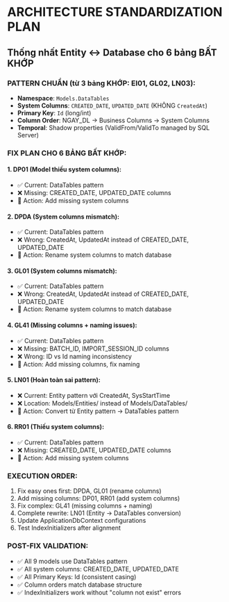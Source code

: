 # ARCHITECTURE STANDARDIZATION PLAN
## Thống nhất Entity ↔ Database cho 6 bảng BẤT KHỚP

### PATTERN CHUẨN (từ 3 bảng KHỚP: EI01, GL02, LN03):
- **Namespace**: `Models.DataTables` 
- **System Columns**: `CREATED_DATE`, `UPDATED_DATE` (KHÔNG `CreatedAt`)
- **Primary Key**: `Id` (long/int)
- **Column Order**: NGAY_DL → Business Columns → System Columns
- **Temporal**: Shadow properties (ValidFrom/ValidTo managed by SQL Server)

### FIX PLAN CHO 6 BẢNG BẤT KHỚP:

#### 1. DP01 (Model thiếu system columns):
- ✅ Current: DataTables pattern 
- ❌ Missing: CREATED_DATE, UPDATED_DATE columns
- 🔧 Action: Add missing system columns

#### 2. DPDA (System columns mismatch):  
- ✅ Current: DataTables pattern
- ❌ Wrong: CreatedAt, UpdatedAt instead of CREATED_DATE, UPDATED_DATE
- 🔧 Action: Rename system columns to match database

#### 3. GL01 (System columns mismatch):
- ✅ Current: DataTables pattern
- ❌ Wrong: CreatedAt, UpdatedAt instead of CREATED_DATE, UPDATED_DATE  
- 🔧 Action: Rename system columns to match database

#### 4. GL41 (Missing columns + naming issues):
- ✅ Current: DataTables pattern
- ❌ Missing: BATCH_ID, IMPORT_SESSION_ID columns
- ❌ Wrong: ID vs Id naming inconsistency
- 🔧 Action: Add missing columns, fix naming

#### 5. LN01 (Hoàn toàn sai pattern):
- ❌ Current: Entity pattern với CreatedAt, SysStartTime
- ❌ Location: Models/Entities/ instead of Models/DataTables/
- 🔧 Action: Convert từ Entity pattern → DataTables pattern

#### 6. RR01 (Thiếu system columns):
- ✅ Current: DataTables pattern
- ❌ Missing: CREATED_DATE, UPDATED_DATE columns
- 🔧 Action: Add missing system columns

### EXECUTION ORDER:
1. Fix easy ones first: DPDA, GL01 (rename columns)
2. Add missing columns: DP01, RR01 (add system columns)  
3. Fix complex: GL41 (missing columns + naming)
4. Complete rewrite: LN01 (Entity → DataTables conversion)
5. Update ApplicationDbContext configurations
6. Test IndexInitializers after alignment

### POST-FIX VALIDATION:
- ✅ All 9 models use DataTables pattern
- ✅ All system columns: CREATED_DATE, UPDATED_DATE
- ✅ All Primary Keys: Id (consistent casing)
- ✅ Column orders match database structure
- ✅ IndexInitializers work without "column not exist" errors
